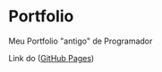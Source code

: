 # Portfolio
 Meu Portfolio "antigo" de Programador
 
 Link do (<a href="https://phenrique01.github.io/Portfolio/">GitHub Pages</a>)
